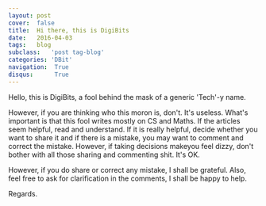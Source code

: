 ```yaml
---
layout: post
cover: 	false
title: 	Hi there, this is DigiBits
date:	2016-04-03
tags:	blog
subclass:   'post tag-blog'
categories: 'DBit'
navigation:  True
disqus:      True
---
```


Hello, this is DigiBits, a fool behind the mask of a generic 'Tech'-y name.

However, if you are thinking who this moron is, don't. It's useless. What's important is that this
fool writes mostly on CS and Maths. If the articles seem helpful, read and understand. If it is really helpful,
decide whether you want to share it and if there is a mistake, you may want to comment and correct the mistake.
However, if taking decisions makeyou feel dizzy, don't bother with all those sharing and commenting shit. It's OK.

However, if you do share or correct any mistake, I shall be grateful. Also, feel free to ask for clarification
in the comments, I shall be happy to help.
 
Regards.
